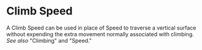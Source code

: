 # Climb Speed

A Climb Speed can be used in place of Speed to traverse a vertical surface without expending the extra movement normally associated with climbing. *See also* "Climbing" and "Speed."
